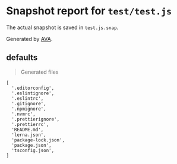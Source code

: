 # Snapshot report for `test/test.js`

The actual snapshot is saved in `test.js.snap`.

Generated by [AVA](https://ava.li).

## defaults

> Generated files

    [
      '.editorconfig',
      '.eslintignore',
      '.eslintrc',
      '.gitignore',
      '.npmignore',
      '.nvmrc',
      '.prettierignore',
      '.prettierrc',
      'README.md',
      'lerna.json',
      'package-lock.json',
      'package.json',
      'tsconfig.json',
    ]
